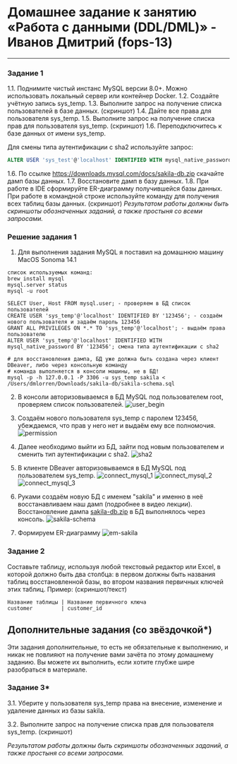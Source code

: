 # Домашнее задание к занятию «Работа с данными (DDL/DML)» - Иванов Дмитрий (fops-13)

---

### Задание 1
1.1. Поднимите чистый инстанс MySQL версии 8.0+. Можно использовать локальный сервер или контейнер Docker.
1.2. Создайте учётную запись sys_temp. 
1.3. Выполните запрос на получение списка пользователей в базе данных. (скриншот)
1.4. Дайте все права для пользователя sys_temp. 
1.5. Выполните запрос на получение списка прав для пользователя sys_temp. (скриншот)
1.6. Переподключитесь к базе данных от имени sys_temp.

Для смены типа аутентификации с sha2 используйте запрос: 
```sql
ALTER USER 'sys_test'@'localhost' IDENTIFIED WITH mysql_native_password BY 'password';
```
1.6. По ссылке https://downloads.mysql.com/docs/sakila-db.zip скачайте дамп базы данных.
1.7. Восстановите дамп в базу данных.
1.8. При работе в IDE сформируйте ER-диаграмму получившейся базы данных. При работе в командной строке используйте команду для получения всех таблиц базы данных. (скриншот)
*Результатом работы должны быть скриншоты обозначенных заданий, а также простыня со всеми запросами.*



### Решение задания 1

1. Для выполнения задания MySQL я поставил на домашнюю машину MacOS Sonoma 14.1
```
список используемых команд:
brew install mysql
mysql.server status
mysql -u root

SELECT User, Host FROM mysql.user; - проверяем в БД список пользователей
CREATE USER 'sys_temp'@'localhost' IDENTIFIED BY '123456'; - создаём нового пользователя и задаём пароль 123456
GRANT ALL PRIVILEGES ON *.* TO 'sys_temp'@'localhost'; - выдаём права пользователю
ALTER USER 'sys_temp'@'localhost' IDENTIFIED WITH mysql_native_password BY '123456'; смена типа аутентификации с sha2

# для восстановления дампа, БД уже должна быть создана через клиент DBeaver, либо через консольную команду
# команда выполняется в консоли машины, не в БД!
mysql -p -h 127.0.0.1 -P 3306 -u sys_temp sakila < /Users/dmlorren/Downloads/sakila-db/sakila-schema.sql 
```

2. В консоли авторизовываемся в БД MySQL под пользователем root, проверяем список пользователей.
![user_begin](https://github.com/dmlorren/netology-homework/blob/main/Data_storage/img/user_begin.png)

3. Создаём нового пользователя sys_temp с паролем 123456, убеждаемся, что прав у него нет и выдаём ему все полномочия.
![permission](https://github.com/dmlorren/netology-homework/blob/main/Data_storage/img/permission.png)

4. Далее необходимо выйти из БД, зайти под новым пользователем и сменить тип аутентификации с sha2.
![sha2](https://github.com/dmlorren/netology-homework/blob/main/Data_storage/img/sha2.png)

5. В клиенте DBeaver авторизовываемся в БД MySQL под пользователем sys_temp.
![connect_mysql_1](https://github.com/dmlorren/netology-homework/blob/main/Data_storage/img/connect_mysql_1.png)
![connect_mysql_2](https://github.com/dmlorren/netology-homework/blob/main/Data_storage/img/connect_mysql_2.png)
![connect_mysql_3](https://github.com/dmlorren/netology-homework/blob/main/Data_storage/img/connect_mysql_3.png)

6. Руками создаём новую БД с именем "sakila" и именно в неё восстанавливаем наш дамп (подробнее в видео лекции). Восстановление дампа [sakila-db.zip](bd/sakila-db.zip) в БД выполнялось через консоль.
![sakila-schema](https://github.com/dmlorren/netology-homework/blob/main/Data_storage/img/sakila-schema.png)

7. Формируем ER-диаграмму
![em-sakila](https://github.com/dmlorren/netology-homework/blob/main/Data_storage/img/em-sakila.png)


### Задание 2
Составьте таблицу, используя любой текстовый редактор или Excel, в которой должно быть два столбца: в первом должны быть названия таблиц восстановленной базы, во втором названия первичных ключей этих таблиц. Пример: (скриншот/текст)
```
Название таблицы | Название первичного ключа
customer         | customer_id
```


## Дополнительные задания (со звёздочкой*)
Эти задания дополнительные, то есть не обязательные к выполнению, и никак не повлияют на получение вами зачёта по этому домашнему заданию. Вы можете их выполнить, если хотите глубже шире разобраться в материале.

### Задание 3*
3.1. Уберите у пользователя sys_temp права на внесение, изменение и удаление данных из базы sakila.

3.2. Выполните запрос на получение списка прав для пользователя sys_temp. (скриншот)

*Результатом работы должны быть скриншоты обозначенных заданий, а также простыня со всеми запросами.*